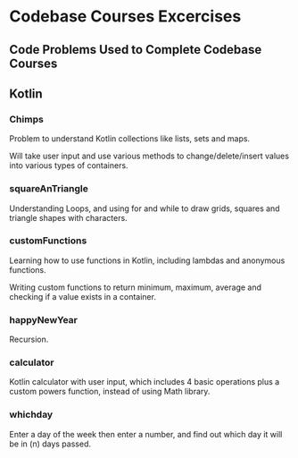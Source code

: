 # Codebase Courses Excercises

## Code Problems Used to Complete Codebase Courses

## Kotlin

### Chimps

Problem to understand Kotlin collections like lists, sets and maps.

Will take user input and use various methods to change/delete/insert values into various types of containers.

### squareAnTriangle

Understanding Loops, and using for and while to draw grids, squares and triangle shapes with characters.

### customFunctions

Learning how to use functions in Kotlin, including lambdas and anonymous functions.

Writing custom functions to return minimum, maximum, average and checking if a value exists in a container.

### happyNewYear

Recursion.

### calculator

Kotlin calculator with user input, which includes 4 basic operations plus a custom powers function, instead of using Math library.

### whichday

Enter a day of the week then enter a number, and find out which day it will be in (n) days passed.

